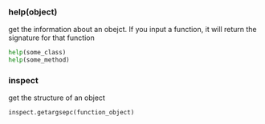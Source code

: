 ### help(object)
get the information about an obejct. If you input a function, it will return the signature for that function
```python
help(some_class)
help(some_method)
```


### inspect
get the structure of an object
```python
inspect.getargsepc(function_object)
```
